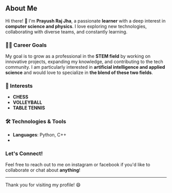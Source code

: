 ## About Me

Hi there! 👋 I'm **Prayush Raj Jha**, a passionate **learner** with a deep interest in **computer science and physics**. I love exploring new technologies, collaborating with diverse teams, and constantly learning. 

### 👨‍💻 Career Goals
My goal is to grow as a professional in the **STEM field** by working on innovative projects, expanding my knowledge, and contributing to the tech community. I am particularly interested in **artificial intelligence and applied science** and would love to specialize in **the blend of these two fields**.

### 🌱 Interests
- **CHESS**
- **VOLLEYBALL**
- **TABLE TENNIS**

### 🛠️ Technologies & Tools
- **Languages**: Python, C++
- 
### Let's Connect!
Feel free to reach out to me on instagram or facebook if you'd like to collaborate or chat about **anything**!

---

Thank you for visiting my profile! 😄
